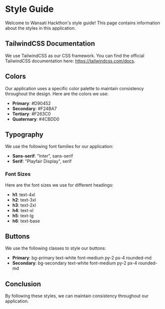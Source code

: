 # Style Guide

Welcome to Wansati Hackthon's style guide! This page contains information about the styles in this application.

## TailwindCSS Documentation

We use TailwindCSS as our CSS framework. You can find the official TailwindCSS documentation here: https://tailwindcss.com/docs.

## Colors
Our application uses a specific color palette to maintain consistency throughout the design. Here are the colors we use:

- <strong>Primary</strong>: #D90452
- <strong>Secondary</strong>: #F24BA7
- <strong>Tertiary</strong>: #F263C0
- <strong>Quaternary</strong>: #4CBDD0

## Typography
We use the following font families for our application:

- <strong>Sans-serif</strong>: "Inter", sans-serif
- <strong>Serif</strong>: "Playfair Display", serif

### Font Sizes
Here are the font sizes we use for different headings:

- <strong>h1</strong>: text-4xl
- <strong>h2</strong>: text-3xl
- <strong>h3</strong>: text-2xl
- <strong>h4</strong>: text-xl
- <strong>h5</strong>: text-lg
- <strong>h6</strong>: text-base

## Buttons
We use the following classes to style our buttons:

- <strong>Primary</strong>: bg-primary text-white font-medium py-2 px-4 rounded-md
- <strong>Secondary</strong>: bg-secondary text-white font-medium py-2 px-4 rounded-md

## Conclusion
By following these styles, we can maintain consistency throughout our application.
